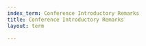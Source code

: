 ```yaml
---
index_term: Conference Introductory Remarks
title: Conference Introductory Remarks
layout: term

---
```

